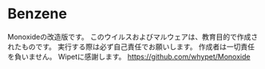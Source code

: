# Benzene
Monoxideの改造版です。 このウイルスおよびマルウェアは、教育目的で作成されたものです。 実行する際は必ず自己責任でお願いします。 作成者は一切責任を負いません。  Wipetに感謝します。 https://github.com/whypet/Monoxide
